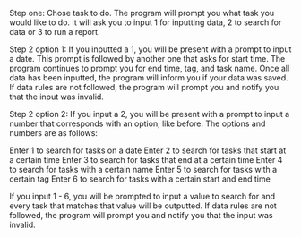 Step one: Chose task to do.
The program will prompt you what task you would like to do.
It will ask you to input 1 for inputting data, 2 to search for data or 3 to run a report.

Step 2 option 1: 
If you inputted a 1, you will be present with a prompt to input a date.
This prompt is followed by another one that asks for start time.
The program continues to prompt you for end time, tag, and task name. 
Once all data has been inputted, the program will inform you if your data was saved. 
If data rules are not followed, the program will prompt you and notify you that the input was invalid. 

Step 2 option 2:
If you input a 2, you will be present with a prompt to input a number that corresponds with an option, like before.
The options and numbers are as follows:

Enter 1 to search for tasks on a date
Enter 2 to search for tasks that start at a certain time
Enter 3 to search for tasks that end at a certain time
Enter 4 to search for tasks with a certain name
Enter 5 to search for tasks with a certain tag
Enter 6 to search for tasks with a certain start and end time


If you input 1 - 6, you will be prompted to input a value to search for and every task that matches that value will be outputted.
If data rules are not followed, the program will prompt you and notify you that the input was invalid.